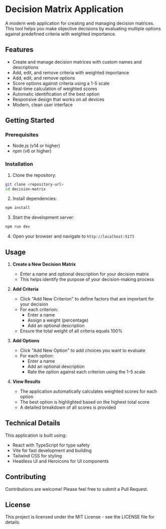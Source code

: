 # Decision Matrix Application

A modern web application for creating and managing decision matrices. This tool helps you make objective decisions by evaluating multiple options against predefined criteria with weighted importance.

## Features

- Create and manage decision matrices with custom names and descriptions
- Add, edit, and remove criteria with weighted importance
- Add, edit, and remove options
- Score options against criteria using a 1-5 scale
- Real-time calculation of weighted scores
- Automatic identification of the best option
- Responsive design that works on all devices
- Modern, clean user interface

## Getting Started

### Prerequisites

- Node.js (v14 or higher)
- npm (v6 or higher)

### Installation

1. Clone the repository:
```bash
git clone <repository-url>
cd decision-matrix
```

2. Install dependencies:
```bash
npm install
```

3. Start the development server:
```bash
npm run dev
```

4. Open your browser and navigate to `http://localhost:5173`

## Usage

1. **Create a New Decision Matrix**
   - Enter a name and optional description for your decision matrix
   - This helps identify the purpose of your decision-making process

2. **Add Criteria**
   - Click "Add New Criterion" to define factors that are important for your decision
   - For each criterion:
     - Enter a name
     - Assign a weight (percentage)
     - Add an optional description
   - Ensure the total weight of all criteria equals 100%

3. **Add Options**
   - Click "Add New Option" to add choices you want to evaluate
   - For each option:
     - Enter a name
     - Add an optional description
     - Rate the option against each criterion using the 1-5 scale

4. **View Results**
   - The application automatically calculates weighted scores for each option
   - The best option is highlighted based on the highest total score
   - A detailed breakdown of all scores is provided

## Technical Details

This application is built using:

- React with TypeScript for type safety
- Vite for fast development and building
- Tailwind CSS for styling
- Headless UI and Heroicons for UI components

## Contributing

Contributions are welcome! Please feel free to submit a Pull Request.

## License

This project is licensed under the MIT License - see the LICENSE file for details.
